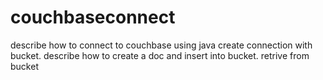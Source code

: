# couchbaseconnect
describe how to connect to couchbase using java
create connection with bucket.
describe how to create a doc and insert into bucket.
retrive from bucket


